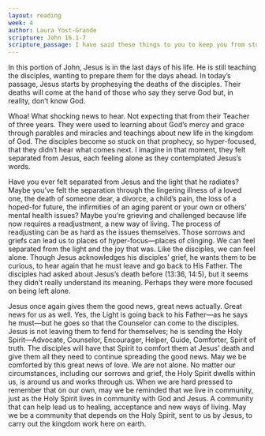 ```yaml
---
layout: reading
week: 4
author: Laura Yost-Grande
scripture: John 16.1-7
scripture_passage: I have said these things to you to keep you from stumbling. They will put you out of the synagogues. Indeed, an hour is coming when those who kill you will think that by doing so they are offering worship to God. And they will do this because they have not known the Father or me. But I have said these things to you so that when their hour comes you may remember that I told you about them. I did not say these things to you from the beginning, because I was with you. But now I am going to him who sent me&#59; yet none of you asks me, “Where are you going?” But because I have said these things to you, sorrow has filled your hearts. Nevertheless I tell you the truth&#58; it is to your advantage that I go away, for if I do not go away, the Advocate will not come to you&#59; but if I go, I will send him to you.
---
```


In this portion of John, Jesus is in the last days of his life. He is still teaching the disciples, wanting to prepare them for the days ahead. In today’s passage, Jesus starts by prophesying the deaths of the disciples. Their deaths will come at the hand of those who say they serve God but, in reality, don’t know God.

Whoa! What shocking news to hear. Not expecting that from their Teacher of three years. They were used to learning about God’s mercy and grace through parables and miracles and teachings about new life in the kingdom of God. The disciples become so stuck on that prophecy, so hyper-focused, that they didn’t hear what comes next. I imagine in that moment, they felt separated from Jesus, each feeling alone as they contemplated Jesus’s words.

Have you ever felt separated from Jesus and the light that he radiates? Maybe you’ve felt the separation through the lingering illness of a loved one, the death of someone dear, a divorce, a child’s pain, the loss of a hoped-for future, the infirmities of an aging parent or your own or others’ mental health issues? Maybe you’re grieving and challenged because life now requires a readjustment, a new way of living. The process of readjusting can be as hard as the issues themselves. Those sorrows and griefs can lead us to places of hyper-focus—places of clinging. We can feel separated from the light and the joy that was. Like the disciples, we can feel alone.
Though Jesus acknowledges his disciples’ grief, he wants them to be curious, to hear again that he must leave and go back to His Father. The disciples had asked about Jesus’s death before (13:36, 14:5), but it seems they didn’t really understand its meaning. Perhaps they were more focused on being left alone.

Jesus once again gives them the good news, great news actually. Great news for us as well. Yes, the Light is going back to his Father—as he says he must—but he goes so that the Counselor can come to the disciples. Jesus is not leaving them to fend for themselves; he is sending the Holy Spirit—Advocate, Counselor, Encourager, Helper, Guide, Comforter, Spirit of truth. The disciples will have that Spirit to comfort them at Jesus’ death and give them all they need to continue spreading the good news.
May we be comforted by this great news of love. We are not alone. No matter our circumstances, including our sorrows and grief, the Holy Spirit dwells within us, is around us and works through us. When we are hard pressed to remember that on our own, may we be reminded that we live in community, just as the Holy Spirit lives in community with God and Jesus. A community that can help lead us to healing, acceptance and new ways of living. May we be a community that depends on the Holy Spirit, sent to us by Jesus, to carry out the kingdom work here on earth.

